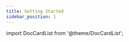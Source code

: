```yaml
---
title: Getting Started
sidebar_position: 1
---
```


import DocCardList from '@theme/DocCardList';

<DocCardList />